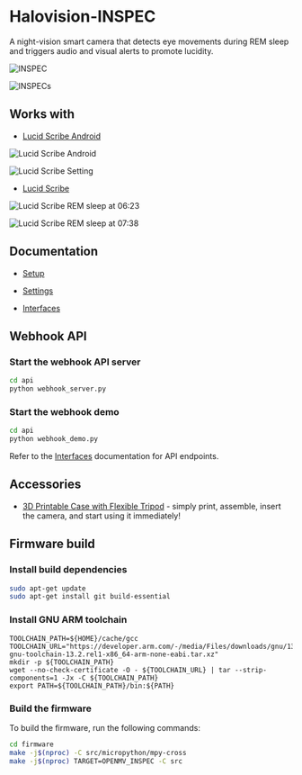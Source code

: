 # Halovision-INSPEC

A night-vision smart camera that detects eye movements during REM sleep and triggers audio and visual alerts to promote lucidity.

![INSPEC](https://github.com/lucidcode/Halovision-INSPEC/raw/master/images/inspec.jpg?raw=true "INSPEC")

![INSPECs](https://github.com/lucidcode/Halovision-INSPEC/raw/master/images/inspecs.jpg?raw=true "INSPECs")

## Works with

- <a href="https://play.google.com/store/apps/details?id=com.lucidcode.lucidscribe">Lucid Scribe Android</a>

![Lucid Scribe Android](https://github.com/lucidcode/Halovision-INSPEC/raw/master/images/lucid_scribe_android.gif?raw=true "Lucid Scribe Android")

![Lucid Scribe Setting](https://github.com/lucidcode/Halovision-INSPEC/raw/master/images/lucid_scribe_settings.gif?raw=true "Lucid Scribe Setting")

- <a href="http://lucidcode.com/LucidScribe/">Lucid Scribe</a>

![Lucid Scribe REM sleep at 06:23](https://github.com/lucidcode/Halovision-INSPEC/raw/master/images/lucid_scribe_rem_0623.gif?raw=true "Lucid Scribe REM sleep at 06:23")

![Lucid Scribe REM sleep at 07:38](https://github.com/lucidcode/Halovision-INSPEC/raw/master/images/lucid_scribe_rem_0738.gif?raw=true "Lucid Scribe REM sleep at 07:38")

## Documentation

- [Setup](https://github.com/lucidcode/Halovision-INSPEC/wiki/Setup%E2%80%90en)

- [Settings](https://github.com/lucidcode/Halovision-INSPEC/wiki/Settings%E2%80%90en)

- [Interfaces](https://github.com/lucidcode/Halovision-INSPEC/wiki/Interfaces%E2%80%90en)

## Webhook API

### Start the webhook API server

```bash
cd api
python webhook_server.py
```

### Start the webhook demo

```bash
cd api
python webhook_demo.py
```

Refer to the [Interfaces](https://github.com/lucidcode/Halovision-INSPEC/wiki/Interfaces%E2%80%90en) documentation for API endpoints.

## Accessories

- [3D Printable Case with Flexible Tripod](https://makerworld.com/en/models/665460#profileId-592934) - simply print, assemble, insert the camera, and start using it immediately!

## Firmware build

### Install build dependencies
```bash
sudo apt-get update
sudo apt-get install git build-essential
```

### Install GNU ARM toolchain
```
TOOLCHAIN_PATH=${HOME}/cache/gcc
TOOLCHAIN_URL="https://developer.arm.com/-/media/Files/downloads/gnu/13.2.rel1/binrel/arm-gnu-toolchain-13.2.rel1-x86_64-arm-none-eabi.tar.xz"
mkdir -p ${TOOLCHAIN_PATH}
wget --no-check-certificate -O - ${TOOLCHAIN_URL} | tar --strip-components=1 -Jx -C ${TOOLCHAIN_PATH}
export PATH=${TOOLCHAIN_PATH}/bin:${PATH}
```

### Build the firmware
To build the firmware, run the following commands:
```bash
cd firmware
make -j$(nproc) -C src/micropython/mpy-cross
make -j$(nproc) TARGET=OPENMV_INSPEC -C src
```
